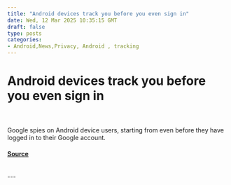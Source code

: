 ```yaml
---
title: "Android devices track you before you even sign in"
date: Wed, 12 Mar 2025 10:35:15 GMT
draft: false
type: posts
categories: 
- Android,News,Privacy, Android , tracking 
---
```

# Android devices track you before you even sign in

<br/>

<br/>
Google spies on Android device users, starting from even before they have logged in to their Google account.

#### [Source](https://www.malwarebytes.com/blog/news/2025/03/android-devices-track-you-before-you-even-sign-in)

<br/>
---
